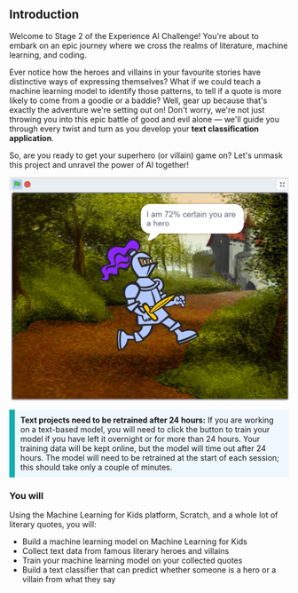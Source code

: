 ## Introduction
Welcome to Stage 2 of the Experience AI Challenge! You're about to embark on an epic journey where we cross the realms of literature, machine learning, and coding.

Ever notice how the heroes and villains in your favourite stories have distinctive ways of expressing themselves? What if we could teach a machine learning model to identify those patterns, to tell if a quote is more likely to come from a goodie or a baddie? Well, gear up because that's exactly the adventure we're setting out on! Don't worry, we're not just throwing you into this epic battle of good and evil alone — we'll guide you through every twist and turn as you develop your **text classification application**. 

So, are you ready to get your superhero (or villain) game on? Let's unmask this project and unravel the power of AI together!

![Screencapture of finished hero and villain scratch project.](images/demo_shot.png)

<p style='border-left: solid; border-width:10px; border-color: #0faeb0; background-color: aliceblue; padding: 10px;'>
<strong>Text projects need to be retrained after 24 hours:</strong> If you are working on a text-based model, you will need to click the button to train your model if you have left it overnight or for more than 24 hours. Your training data will be kept online, but the model will time out after 24 hours. The model will need to be retrained at the start of each session; this should take only a couple of minutes.  
</p>


### You will

Using the Machine Learning for Kids platform, Scratch, and a whole lot of literary quotes, you will:
  + Build a machine learning model on Machine Learning for Kids
  + Collect text data from famous literary heroes and villains
  + Train your machine learning model on your collected quotes
  + Build a text classifier that can predict whether someone is a hero or a villain from what they say
